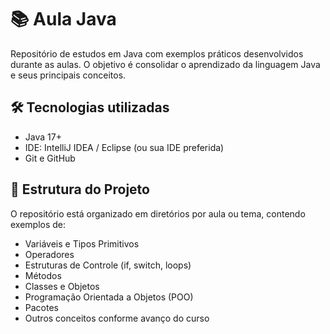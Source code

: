 # 📚 Aula Java

Repositório de estudos em Java com exemplos práticos desenvolvidos durante as aulas. O objetivo é consolidar o aprendizado da linguagem Java e seus principais conceitos.

## 🛠️ Tecnologias utilizadas

- Java 17+
- IDE: IntelliJ IDEA / Eclipse (ou sua IDE preferida)
- Git e GitHub

## 📁 Estrutura do Projeto

O repositório está organizado em diretórios por aula ou tema, contendo exemplos de:

- Variáveis e Tipos Primitivos  
- Operadores  
- Estruturas de Controle (if, switch, loops)  
- Métodos  
- Classes e Objetos  
- Programação Orientada a Objetos (POO)  
- Pacotes  
- Outros conceitos conforme avanço do curso  


